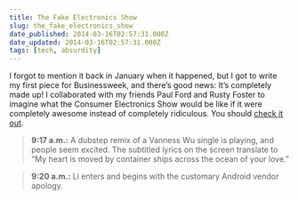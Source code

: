 ```yaml
---
title: The Fake Electronics Show
slug: the_fake_electronics_show
date_published: 2014-03-16T02:57:31.000Z
date_updated: 2014-03-16T02:57:31.000Z
tags: [tech, absurdity]
---
```


I forgot to mention it back in January when it happened, but I got to write my first piece for Businessweek, and there’s good news: It’s completely made up! I collaborated with my friends Paul Ford and Rusty Foster to imagine what the Consumer Electronics Show would be like if it were completely awesome instead of completely ridiculous. You should [check it out](http://www.businessweek.com/articles/2014-01-06/consumer-electric-show-live-blogging-ces-east-the-best-fake-gadget-show-ever).

> **9:17 a.m.:** A dubstep remix of a Vanness Wu single is playing, and people seem excited. The subtitled lyrics on the screen translate to “My heart is moved by container ships across the ocean of your love.”

> **9:20 a.m.:** Li enters and begins with the customary Android vendor apology.
